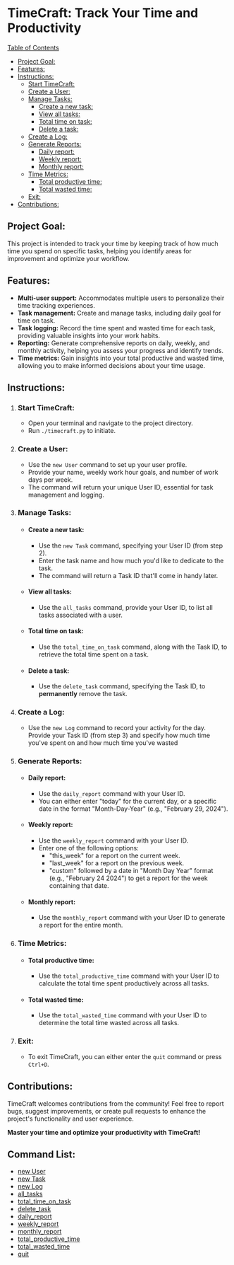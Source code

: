 # TimeCraft: Track Your Time and Productivity

[Table of Contents](#table-of-contents)
  * [Project Goal:](#project-goal)
  * [Features:](#features)
  * [Instructions:](#instructions)
    + [Start TimeCraft:](#start-timecraft)
    + [Create a User:](#create-a-user)
    + [Manage Tasks:](#manage-tasks)
      - [Create a new task:](#create-a-new-task)
      - [View all tasks:](#view-all-tasks)
      - [Total time on task:](#total-time-on-task)
      - [Delete a task:](#delete-a-task)
    + [Create a Log:](#create-a-log)
    + [Generate Reports:](#generate-reports)
      - [Daily report:](#daily-report)
      - [Weekly report:](#weekly-report)
      - [Monthly report:](#monthly-report)
    + [Time Metrics:](#time-metrics)
      - [Total productive time:](#total-productive-time)
      - [Total wasted time:](#total-wasted-time)
    + [Exit:](#exit)
  * [Contributions:](#contributions)

## Project Goal:

This project is intended to track your time by keeping track of how much time
you spend on specific tasks, helping you identify areas for improvement and 
optimize your workflow.

## Features:

* **Multi-user support:** Accommodates multiple users to personalize their time tracking experiences.
* **Task management:** Create and manage tasks, including daily goal for time
on task.
* **Task logging:** Record the time spent and wasted time for each task, providing valuable insights into your work habits.
* **Reporting:** Generate comprehensive reports on daily, weekly, and monthly activity, helping you assess your progress and identify trends.
* **Time metrics:** Gain insights into your total productive and wasted time, allowing you to make informed decisions about your time usage.

## Instructions:

1. ### Start TimeCraft:
   - Open your terminal and navigate to the project directory.
   - Run `./timecraft.py` to initiate.

2. ### Create a User:
   - Use the `new User` command to set up your user profile.
   - Provide your name, weekly work hour goals, and number of work days per 
     week.
   - The command will return your unique User ID, essential for task 
     management and logging.

3. ### Manage Tasks:
   - #### Create a new task:
     - Use the `new Task` command, specifying your User ID (from step 2).
     - Enter the task name and how much you'd like to dedicate to the task.
     - The command will return a Task ID that'll come in handy later.
   - #### View all tasks:
     - Use the `all_tasks` command, provide your User ID, to list all tasks
       associated with a  user.
   - #### Total time on task:
     - Use the `total_time_on_task` command, along with the Task ID, to
       retrieve the total time spent on a task.
   - #### Delete a task:
     - Use the `delete_task` command, specifying the Task ID, to 
       __permanently__ remove the task.
4. ### Create a Log:
    - Use the `new Log` command to record your activity for the day. Provide       your Task ID (from step 3) and specify how much time you've spent on 
      and how much time you've wasted

5. ### Generate Reports:
   - #### Daily report:
     - Use the `daily_report` command with your User ID.
     - You can either enter "today" for the current day, or a specific date
       in the format "Month-Day-Year" (e.g., "February 29, 2024").
   - #### Weekly report:
     - Use the `weekly_report` command with your User ID.
     - Enter one of the following options:
       - "this_week" for a report on the current week.
       - "last_week" for a report on the previous week.
       - "custom" followed by a date in "Month Day Year" format 
         (e.g., "February 24 2024") to get a report for the week containing
         that date.
   - #### Monthly report:
     - Use the `monthly_report` command with your User ID to generate a report for the entire month.

6. ### Time Metrics:
   - #### Total productive time:
     - Use the `total_productive_time` command with your User ID to calculate the total time spent productively across all tasks.
   - #### Total wasted time:
     - Use the `total_wasted_time` command with your User ID to determine the total time wasted across all tasks.

7. ### Exit:
   - To exit TimeCraft, you can either enter the `quit` command or press `Ctrl+D`.

## Contributions:

TimeCraft welcomes contributions from the community! Feel free to report bugs, suggest improvements, or create pull requests to enhance the project's functionality and user experience.

**Master your time and optimize your productivity with TimeCraft!**

## Command List:

- [new User](**#new-user**)
- [new Task](#new-task)
- [new Log](#new-log)
- [all_tasks](#all_tasks)
- [total_time_on_task](#total_time_on_task)
- [delete_task](#delete_task)
- [daily_report](#daily-report)
- [weekly_report](#weekly-report)
- [monthly_report](#monthly-report)
- [total_productive_time](#total_productive_time)
- [total_wasted_time](#total_wasted_time)
- [quit](#quit)
